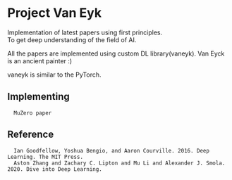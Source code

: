 # Project Van Eyk

Implementation of latest papers using first principles.  
To get deep understanding of the field of AI.  

All the papers are implemented using custom DL library(vaneyk). Van Eyck is an ancient painter :)  

vaneyk is similar to the PyTorch.   

## Implementing  
```
  MuZero paper  
```  

## Reference  
```
  Ian Goodfellow, Yoshua Bengio, and Aaron Courville. 2016. Deep Learning. The MIT Press.  
  Aston Zhang and Zachary C. Lipton and Mu Li and Alexander J. Smola. 2020. Dive into Deep Learning.  
```
